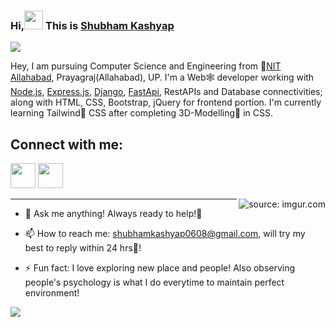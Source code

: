 ### Hi,<img src="https://raw.githubusercontent.com/MartinHeinz/MartinHeinz/master/wave.gif" width="30px"> This is [Shubham Kashyap](https://www.linkedin.com/in/shubham-anurag-kashyap-942a19205/)
![](https://komarev.com/ghpvc/?username=admirerr&color=green)

Hey, I am pursuing Computer Science and Engineering from 🚀[NIT Allahabad](http://www.mnnit.ac.in), Prayagraj(Allahabad), UP. I'm a Web🕸 developer working with [Node.js](https://nodejs.org/en/), [Express.js](https://expressjs.com), [Django](https://www.djangoproject.com/), [FastApi](https://fastapi.tiangolo.com/), RestAPIs and Database connectivities; along with HTML, CSS, Bootstrap, jQuery for frontend portion. I'm currently learning Tailwind🌟 CSS after completing 3D-Modelling🏰 in CSS.

<!-- Please don't remove this: Grab your social icons from https://github.com/carlsednaoui/gitsocial -->

<!-- display the social media buttons in your README -->

## Connect with me:
<p align="left">

<a href = "https://www.linkedin.com/in/shubham-anurag-kashyap-942a19205?lipi=urn%3Ali%3Apage%3Ad_flagship3_profile_view_base_contact_details%3B2htIRUYwQx%2B3DHVms9%2BLLQ%3D%3D/"><img src="https://image.similarpng.com/very-thumbnail/2021/01/Illustration-of-Linkedin-icon-on-transparent-background-PNG.png" height="40px"></a>
<a href = "shubhamkashyap0608@gmail.com"><img src="https://image.similarpng.com/very-thumbnail/2020/12/Gmail-logo-design-on-transparent-background-PNG.png" height="40px"></a>

</p>

<!-- [![alt text][1.1]][1]
[![alt text][2.1]][2]
[![alt text][3.1]][3]
[![alt text][4.1]][4] -->

<!-- icons with padding -->

<!-- [1.1]: https://upload.wikimedia.org/wikipedia/commons/7/7e/Gmail_icon_%282020%29.svg (mail icon with padding)
[2.1]: https://image.similarpng.com/very-thumbnail/2021/01/Illustration-of-Linkedin-icon-on-transparent-background-PNG.png (Linkedin icon with padding)
[3.1]: http://i.imgur.com/yCsTjba.png (google plus icon with padding)
[4.1]: http://i.imgur.com/0o48UoR.png (github icon with padding) -->

<!-- links to your social media accounts -->
<!-- update these accordingly -->

<!-- [1]: shubhamkashyap0608@gmail.com
[2]: https://www.linkedin.com/in/shubham-anurag-kashyap-942a19205/
[3]: https://plus.google.com/shubhamkashyap0608/
[4]: http://www.github.com/admirerr -->


<!-- Please don't remove this: Grab your social icons from https://github.com/carlsednaoui/gitsocial -->

<!--
**admirerr/admirerr** is a ✨ _special_ ✨ repository because its `README.md` (this file) appears on your GitHub profile.
-->
<a href="https://imgur.com/ilzOXDw"><img align="right" src="https://i.imgur.com/ilzOXDw.gif" title="source: imgur.com" /></a>
*******
- 💬 Ask me anything!
     Always ready to help!🤩

- 📫 How to reach me: 
shubhamkashyap0608@gmail.com, will try my best to reply within 24 hrs🏁!


- ⚡ Fun fact: I love exploring new place and people! Also observing people's psychology is what I do everytime to maintain perfect environment!
<div>
<img align="left" src="https://github-readme-stats.vercel.app/api?username=admirerr&show_icons=true&hide_border=true&icon_color=5CFF33">
<!-- <img align="right" src="https://github-readme-stats.vercel.app/api/top-langs/?username=admirerr&hide_border=true&hide=javascript,html"> -->
</div>
<!-- **Views:**<br>
![Visitor Count](https://profile-counter.glitch.me/admirerr/count.svg) -->
